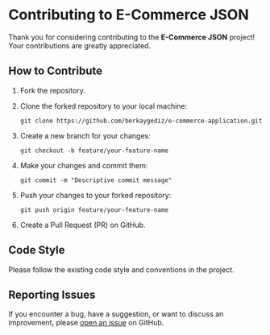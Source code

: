 # Contributing to E-Commerce JSON

Thank you for considering contributing to the **E-Commerce JSON** project! Your contributions are greatly appreciated.

## How to Contribute

1. Fork the repository.
2. Clone the forked repository to your local machine:

   ```
   git clone https://github.com/berkaygediz/e-commerce-application.git
   ```

3. Create a new branch for your changes:

   ```
   git checkout -b feature/your-feature-name
   ```

4. Make your changes and commit them:

   ```
   git commit -m "Descriptive commit message"
   ```

5. Push your changes to your forked repository:

   ```
   git push origin feature/your-feature-name
   ```

6. Create a Pull Request (PR) on GitHub.

## Code Style

Please follow the existing code style and conventions in the project.

## Reporting Issues

If you encounter a bug, have a suggestion, or want to discuss an improvement, please [open an issue](https://github.com/berkaygediz/e-commerce-application/issues) on GitHub.
